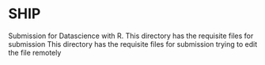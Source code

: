 # SHIP
Submission for Datascience with R. 
This directory has the requisite files for submission
This directory has the requisite files for submission
trying to edit the file remotely
